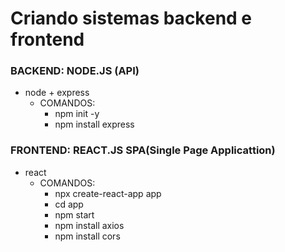# Criando sistemas backend e frontend

### BACKEND:    NODE.JS (API)

- node + express
    -   COMANDOS:
        - npm init -y
        - npm install express


### FRONTEND:   REACT.JS    SPA(Single Page Applicattion)
- react
    -   COMANDOS:
        - npx create-react-app app
        - cd app
        - npm start
        - npm install axios
        - npm install cors 